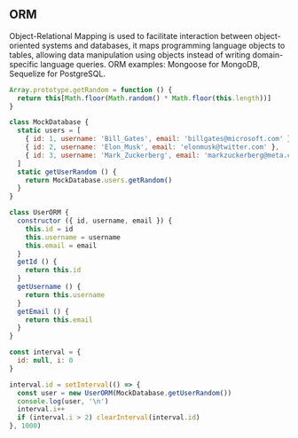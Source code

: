 ## ORM
Object-Relational Mapping is used to facilitate interaction between object-oriented systems and databases, it maps programming language objects to tables, allowing data manipulation using objects instead of writing domain-specific language queries. ORM examples: Mongoose for MongoDB, Sequelize for PostgreSQL.
```js
Array.prototype.getRandom = function () {
  return this[Math.floor(Math.random() * Math.floor(this.length))]
}

class MockDatabase {
  static users = [
    { id: 1, username: 'Bill_Gates', email: 'billgates@microsoft.com' },
    { id: 2, username: 'Elon_Musk', email: 'elonmusk@twitter.com' },
    { id: 3, username: 'Mark_Zuckerberg', email: 'markzuckerberg@meta.com' }
  ]
  static getUserRandom () {
    return MockDatabase.users.getRandom()
  }
}

class UserORM {
  constructor ({ id, username, email }) {
    this.id = id
    this.username = username
    this.email = email
  }
  getId () {
    return this.id
  }
  getUsername () {
    return this.username
  }
  getEmail () {
    return this.email
  }
}

const interval = {
  id: null, i: 0
}

interval.id = setInterval(() => {
  const user = new UserORM(MockDatabase.getUserRandom())
  console.log(user, '\n')
  interval.i++
  if (interval.i > 2) clearInterval(interval.id)
}, 1000)
```